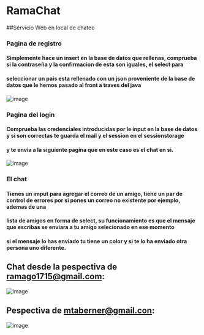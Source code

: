 # RamaChat
##Servicio Web en local de chateo


### Pagina de registro
#### Simplemente hace un insert en la base de datos que rellenas, comprueba si la contraseña y la confirmacion de esta son iguales, el select para
#### seleccionar un pais esta rellenado con un json proveniente de la base de datos que le hemos pasado al front a traves del java
![image](https://github.com/Ramago1715/RamaChat/assets/74196893/0feb04d9-c64f-4bbb-88c5-66e4b1d3aaf2)



### Pagina del login
#### Comprueba las credenciales introducidas por le input en la base de datos y si son correctas te guarda el mail y el session en el sessionstorage
#### y te envia a la siguiente pagina que en este caso es el chat en si.
![image](https://github.com/Ramago1715/RamaChat/assets/74196893/45611e30-9860-427c-b8c0-867f220946b1)

### El chat
#### Tienes un imput para agregar el correo de un amigo, tiene un par de control de errores por si pones un correo no existente por ejemplo, ademas de una 
#### lista de amigos en forma de select, su funcionamiento es que el mensaje que escribas se enviara a tu amigo selecionado en ese momento
#### si el mensaje lo has enviado tu tiene un color y si te lo ha enviado otra persona uno diferente.

## Chat desde la pespectiva de ramago1715@gmail.com:
![image](https://github.com/Ramago1715/RamaChat/assets/74196893/f1f68842-4c7a-4b71-8573-5ee2e8cbdc05)

## Pespectiva de mtaberner@gmail.con:
![image](https://github.com/Ramago1715/RamaChat/assets/74196893/86d87a36-1074-4936-995a-75abeb150733)

